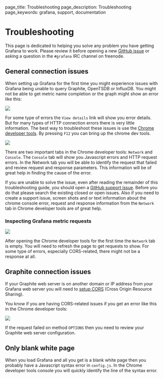 page_title: Troubleshooting
page_description: Troubleshooting
page_keywords: grafana, support, documentation

# Troubleshooting

This page is dedicated to helping you solve any problem you have getting
Grafana to work. Please review it before opening a new [GitHub
issue](https://github.com/grafana/grafana/issues/new) or asking a
question in the `#grafana` IRC channel on freenode.

## General connection issues

When setting up Grafana for the first time you might experience issues
with Grafana being unable to query Graphite, OpenTSDB or InfluxDB.  You
might not be able to get metric name completion or the graph might show
an error like this:

![](/img/v1/graph_timestore_error.png)

For some type of errors the `View details` link will show you error
details. But for many types of HTTP connection errors there is very
little information. The best way to troubleshoot these issues is use
the [Chrome developer tools](https://developer.chrome.com/devtools/index).
By pressing `F12` you can bring up the chrome dev tools.

![](/img/v1/toubleshooting_chrome_dev_tools.png)

There are two important tabs in the Chrome developer tools: `Network`
and `Console`. The `Console` tab will show you Javascript errors and
HTTP request errors. In the Network tab you will be able to identify the
request that failed and review request and response parameters. This
information will be of great help in finding the cause of the error.

If you are unable to solve the issue, even after reading the remainder
of this troubleshooting guide, you should open a [GitHub support
issue](https://github.com/grafana/grafana/issues).  Before you do that
please search the existing closed or open issues. Also if you need to
create a support issue, screen shots and or text information about the
chrome console error, request and response information from the
`Network` tab in Chrome developer tools are of great help.

### Inspecting Grafana metric requests

![](/img/v1/toubleshooting_chrome_dev_tools_network.png)

After opening the Chrome developer tools for the first time the
`Network` tab is empty. You will need to refresh the page to get
requests to show.  For some type of errors, especially CORS-related,
there might not be a response at all.

## Graphite connection issues

If your Graphite web server is on another domain or IP address from your
Grafana web server you will need to [setup
CORS](../install/#graphite-server-config) (Cross Origin Resource
Sharing).

You know if you are having CORS-related issues if you get an error like
this in the Chrome developer tools:

![](/img/v1/toubleshooting_graphite_cors_error.png)

If the request failed on method `OPTIONS` then you need to review your
Graphite web server configuration.

## Only blank white page

When you load Grafana and all you get is a blank white page then you
probably have a Javascript syntax error in `config.js`.  In the Chrome
developer tools console you will quickly identify the line of the syntax
error.

